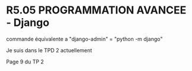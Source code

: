 # R5.05 PROGRAMMATION AVANCEE - Django

commande équivalente a "django-admin" = "python -m django"

Je suis dans le TPD 2 actuellement

Page 9 du TP 2